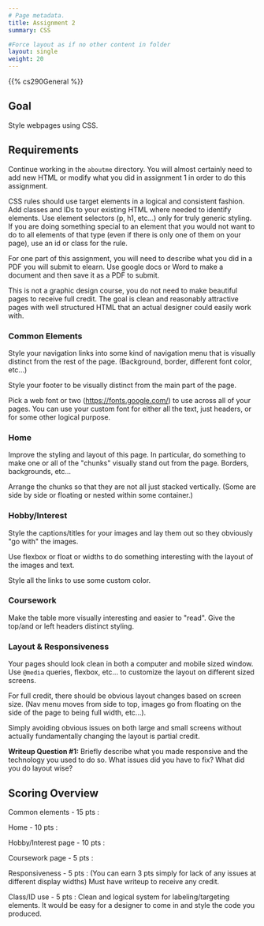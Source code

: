```yaml
---
# Page metadata.
title: Assignment 2
summary: CSS

#Force layout as if no other content in folder
layout: single
weight: 20
---
```


{{% cs290General %}}

## Goal

Style webpages using CSS.

## Requirements

Continue working in the `aboutme` directory. You will almost
certainly need to add new HTML or modify what you did in assignment 1 in order to do this
assignment.

CSS rules should use target elements in a logical and consistent fashion. Add classes and IDs
to your existing HTML where needed to identify elements. Use element selectors (p, h1, etc...)
only for truly generic styling. If you are doing something special to an element that you
would not want to do to all elements of that type (even if there is only one of them on your
page), use an id or class for the rule.

For one part of this assignment, you will need to describe what you did in a PDF you will
submit to elearn. Use google docs or Word to make a document and then save it as a PDF to submit.

This is not a graphic design course, you do not need to make beautiful pages to receive full
credit. The goal is clean and reasonably attractive pages with well structured HTML that an
actual designer could easily work with.

### Common Elements

Style your navigation links into some kind of navigation menu that is visually distinct from the
rest of the page. (Background, border, different font color, etc...)

Style your footer to be visually distinct from the main part of the page.

Pick a web font or two (https://fonts.google.com/) to use across all of your pages. You can use your
custom font for either all the text, just headers, or for some other logical purpose.

### Home

Improve the styling and layout of this page. In particular, do something to make one or all of the
"chunks" visually stand out from the page. Borders, backgrounds, etc...

Arrange the chunks so that they are not all just stacked vertically. (Some are side by side or
floating or nested within some container.)

### Hobby/Interest

Style the captions/titles for your images and lay them out so they obviously "go with" the images.

Use flexbox or float or widths to do something interesting with the layout of the images and text.

Style all the links to use some custom color.

### Coursework

Make the table more visually interesting and easier to "read". Give the top/and or
left headers distinct styling.

### Layout & Responsiveness

Your pages should look clean in both a computer and mobile sized window. Use `@media` queries,
flexbox, etc... to customize the layout on different sized screens.

For full credit, there should be obvious layout changes based on screen size. (Nav menu moves
from side to top, images go from floating on the side of the page to being full width, etc...).

Simply avoiding obvious issues on both large and small screens without actually fundamentally
changing the layout is partial credit.

**Writeup Question #1:** Briefly describe what you made responsive and the technology you used
to do so. What issues did you have to fix? What did you do layout wise?

## Scoring Overview

Common elements - 15 pts
: 

Home - 10 pts
: 

Hobby/Interest page - 10 pts
: 

Coursework page - 5 pts
: 

Responsiveness - 5 pts
: (You can earn 3 pts simply for lack of any issues at different display widths)
Must have writeup to receive any credit.

Class/ID use - 5 pts
: Clean and logical system for labeling/targeting elements. It would be easy for a designer
to come in and style the code you produced.
